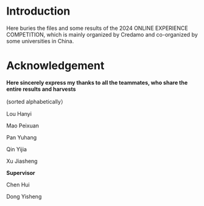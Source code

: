 # Introduction

Here buries the files and some results of the 2024 ONLINE EXPERIENCE COMPETITION, which is mainly organized by Credamo and co-organized by some universities in China. 

# Acknowledgement

**Here sincerely express my thanks to all the teammates, who share the entire results and harvests**

(sorted alphabetically）

Lou Hanyi

Mao Peixuan

Pan Yuhang

Qin Yijia

Xu Jiasheng

**Supervisor**

Chen Hui

Dong Yisheng

